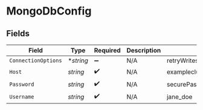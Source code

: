 # MongoDbConfig


## Fields

| Field                             | Type                              | Required                          | Description                       | Example                           |
| --------------------------------- | --------------------------------- | --------------------------------- | --------------------------------- | --------------------------------- |
| `ConnectionOptions`               | **string*                         | :heavy_minus_sign:                | N/A                               | retryWrites=true&w=majority       |
| `Host`                            | *string*                          | :heavy_check_mark:                | N/A                               | examplecluster.abc123.mongodb.net |
| `Password`                        | *string*                          | :heavy_check_mark:                | N/A                               | securePassword123                 |
| `Username`                        | *string*                          | :heavy_check_mark:                | N/A                               | jane_doe                          |